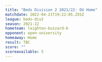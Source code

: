 ```yaml
---
title: "Beds Division 2 2021/22: OU Home"
matchdate: 2022-04-21T19:22:05.255Z
league: beds-div2
season: 2021-22
hometeam: leighton-buzzard-b
opponent: open-university
homeaway: Home
result: TBC
score: ""
scoreavailable: 5
---
```

